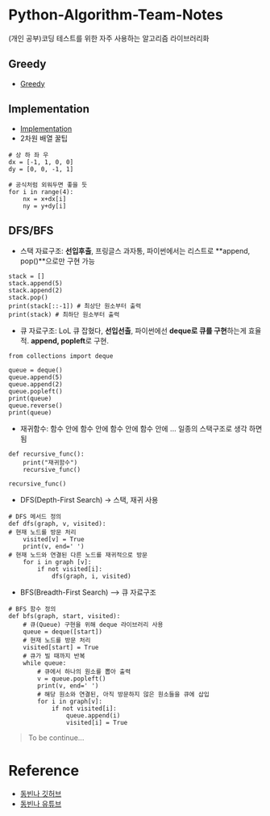 # Python-Algorithm-Team-Notes
(개인 공부)코딩 테스트를 위한 자주 사용하는 알고리즘 라이브러리화
## Greedy
* [Greedy](https://github.com/hj-joo/Python-Algorithm-Team-Notes/tree/main/Greedy)
## Implementation
* [Implementation](https://github.com/hj-joo/Python-Algorithm-Team-Notes/tree/main/Implementation)
* 2차원 배열 꿀팁
```
# 상 하 좌 우
dx = [-1, 1, 0, 0]
dy = [0, 0, -1, 1]

# 공식처럼 외워두면 좋을 듯
for i in range(4):
	nx = x+dx[i]
	ny = y+dy[i]
```

## DFS/BFS
* 스택 자료구조: **선입후출**, 프링글스 과자통, 파이썬에서는 리스트로 **append, pop()**으로만 구현 가능
```
stack = []
stack.append(5)
stack.append(2)
stack.pop()
print(stack[::-1]) # 최상단 원소부터 출력
print(stack) # 최하단 원소부터 출력
```
* 큐 자료구조: LoL 큐 잡혔다, **선입선출**, 파이썬에선 **deque로 큐를 구현**하는게 효율적. **append, popleft**로 구현.
```
from collections import deque

queue = deque()
queue.append(5)
queue.append(2)
queue.popleft()
print(queue)
queue.reverse()
print(queue)
```
* 재귀함수: 함수 안에 함수 안에 함수 안에 함수 안에 ... 일종의 스택구조로 생각 하면 됨
```
def recursive_func():
	print("재귀함수")
	recursive_func()
 
recursive_func()
```

* DFS(Depth-First Search) -> 스택, 재귀 사용
```
# DFS 메서드 정의
def dfs(graph, v, visited):
# 현재 노드를 방문 처리
    visited[v] = True
    print(v, end=' ')
# 현재 노드와 연결된 다른 노드를 재귀적으로 방문
    for i in graph [v]:
        if not visited[i]:
            dfs(graph, i, visited)
```
* BFS(Breadth-First Search) --> 큐 자료구조
```
# BFS 함수 정의
def bfs(graph, start, visited):
    # 큐(Queue) 구현을 위해 deque 라이브러리 사용
    queue = deque([start])
    # 현재 노드를 방문 처리
    visited[start] = True
    # 큐가 빌 때까지 반복
    while queue:
        # 큐에서 하나의 원소를 뽑아 출력
        v = queue.popleft()
        print(v, end=' ')
        # 해당 원소와 연결된, 아직 방문하지 않은 원소들을 큐에 삽입
        for i in graph[v]: 
            if not visited[i]:
                queue.append(i)
                visited[i] = True
```

> To be continue...
# Reference
* [동빈나 깃허브](https://github.com/ndb796/python-for-coding-test)
* [동빈나 유튜브](https://www.youtube.com/playlist?list=PLRx0vPvlEmdAghTr5mXQxGpHjWqSz0dgC)
